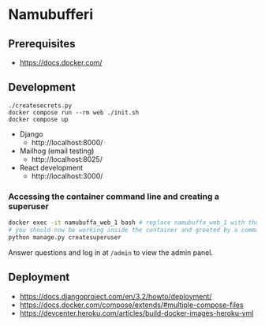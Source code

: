 # Namubufferi

## Prerequisites

- https://docs.docker.com/

## Development

    ./createsecrets.py
    docker compose run --rm web ./init.sh
    docker compose up

- Django
  - http://localhost:8000/
- Mailhog (email testing)
  - http://localhost:8025/
- React development
  - http://localhost:3000/

### Accessing the container command line and creating a superuser
```bash
docker exec -it namubuffa_web_1 bash # replace namubuffa_web_1 with the actual name of the container
# you should now be working inside the container and greeted by a command line ending in `#` character
python manage.py createsuperuser
```
Answer questions and log in at `/admin` to view the admin panel.

## Deployment

- https://docs.djangoproject.com/en/3.2/howto/deployment/
- https://docs.docker.com/compose/extends/#multiple-compose-files
- https://devcenter.heroku.com/articles/build-docker-images-heroku-yml
